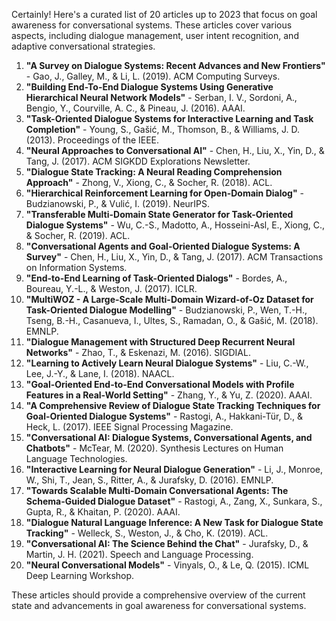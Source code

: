 Certainly! Here's a curated list of 20 articles up to 2023 that focus on goal awareness for conversational systems. These articles cover various aspects, including dialogue management, user intent recognition, and adaptive conversational strategies.

1. **"A Survey on Dialogue Systems: Recent Advances and New Frontiers"** - Gao, J., Galley, M., & Li, L. (2019). ACM Computing Surveys.
2. **"Building End-To-End Dialogue Systems Using Generative Hierarchical Neural Network Models"** - Serban, I. V., Sordoni, A., Bengio, Y., Courville, A. C., & Pineau, J. (2016). AAAI.
3. **"Task-Oriented Dialogue Systems for Interactive Learning and Task Completion"** - Young, S., Gašić, M., Thomson, B., & Williams, J. D. (2013). Proceedings of the IEEE.
4. **"Neural Approaches to Conversational AI"** - Chen, H., Liu, X., Yin, D., & Tang, J. (2017). ACM SIGKDD Explorations Newsletter.
5. **"Dialogue State Tracking: A Neural Reading Comprehension Approach"** - Zhong, V., Xiong, C., & Socher, R. (2018). ACL.
6. **"Hierarchical Reinforcement Learning for Open-Domain Dialog"** - Budzianowski, P., & Vulić, I. (2019). NeurIPS.
7. **"Transferable Multi-Domain State Generator for Task-Oriented Dialogue Systems"** - Wu, C.-S., Madotto, A., Hosseini-Asl, E., Xiong, C., & Socher, R. (2019). ACL.
8. **"Conversational Agents and Goal-Oriented Dialogue Systems: A Survey"** - Chen, H., Liu, X., Yin, D., & Tang, J. (2017). ACM Transactions on Information Systems.
9. **"End-to-End Learning of Task-Oriented Dialogs"** - Bordes, A., Boureau, Y.-L., & Weston, J. (2017). ICLR.
10. **"MultiWOZ - A Large-Scale Multi-Domain Wizard-of-Oz Dataset for Task-Oriented Dialogue Modelling"** - Budzianowski, P., Wen, T.-H., Tseng, B.-H., Casanueva, I., Ultes, S., Ramadan, O., & Gašić, M. (2018). EMNLP.
11. **"Dialogue Management with Structured Deep Recurrent Neural Networks"** - Zhao, T., & Eskenazi, M. (2016). SIGDIAL.
12. **"Learning to Actively Learn Neural Dialogue Systems"** - Liu, C.-W., Lee, J.-Y., & Lane, I. (2018). NAACL.
13. **"Goal-Oriented End-to-End Conversational Models with Profile Features in a Real-World Setting"** - Zhang, Y., & Yu, Z. (2020). AAAI.
14. **"A Comprehensive Review of Dialogue State Tracking Techniques for Goal-Oriented Dialogue Systems"** - Rastogi, A., Hakkani-Tür, D., & Heck, L. (2017). IEEE Signal Processing Magazine.
15. **"Conversational AI: Dialogue Systems, Conversational Agents, and Chatbots"** - McTear, M. (2020). Synthesis Lectures on Human Language Technologies.
16. **"Interactive Learning for Neural Dialogue Generation"** - Li, J., Monroe, W., Shi, T., Jean, S., Ritter, A., & Jurafsky, D. (2016). EMNLP.
17. **"Towards Scalable Multi-Domain Conversational Agents: The Schema-Guided Dialogue Dataset"** - Rastogi, A., Zang, X., Sunkara, S., Gupta, R., & Khaitan, P. (2020). AAAI.
18. **"Dialogue Natural Language Inference: A New Task for Dialogue State Tracking"** - Welleck, S., Weston, J., & Cho, K. (2019). ACL.
19. **"Conversational AI: The Science Behind the Chat"** - Jurafsky, D., & Martin, J. H. (2021). Speech and Language Processing.
20. **"Neural Conversational Models"** - Vinyals, O., & Le, Q. (2015). ICML Deep Learning Workshop.

These articles should provide a comprehensive overview of the current state and advancements in goal awareness for conversational systems.